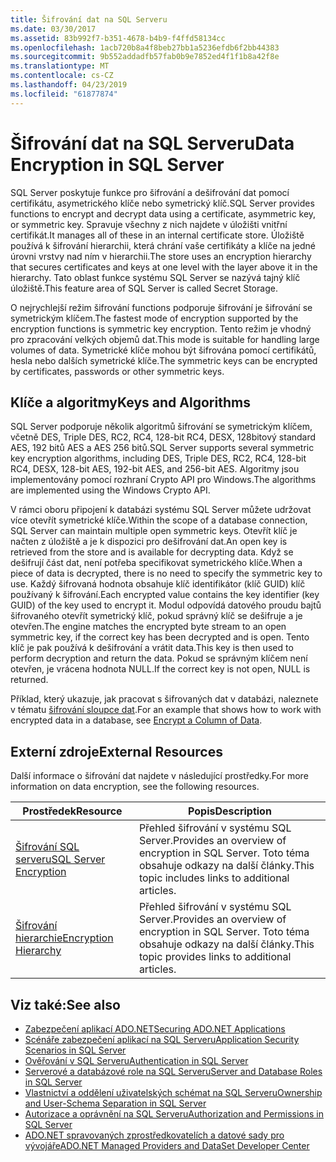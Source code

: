 ```yaml
---
title: Šifrování dat na SQL Serveru
ms.date: 03/30/2017
ms.assetid: 83b992f7-b351-4678-b4b9-f4ffd58134cc
ms.openlocfilehash: 1acb720b8a4f8beb27bb1a5236efdb6f2bb44383
ms.sourcegitcommit: 9b552addadfb57fab0b9e7852ed4f1f1b8a42f8e
ms.translationtype: MT
ms.contentlocale: cs-CZ
ms.lasthandoff: 04/23/2019
ms.locfileid: "61877874"
---
```

# <a name="data-encryption-in-sql-server"></a><span data-ttu-id="2af7e-102">Šifrování dat na SQL Serveru</span><span class="sxs-lookup"><span data-stu-id="2af7e-102">Data Encryption in SQL Server</span></span>
<span data-ttu-id="2af7e-103">SQL Server poskytuje funkce pro šifrování a dešifrování dat pomocí certifikátu, asymetrického klíče nebo symetrický klíč.</span><span class="sxs-lookup"><span data-stu-id="2af7e-103">SQL Server provides functions to encrypt and decrypt data using a certificate, asymmetric key, or symmetric key.</span></span> <span data-ttu-id="2af7e-104">Spravuje všechny z nich najdete v úložišti vnitřní certifikát.</span><span class="sxs-lookup"><span data-stu-id="2af7e-104">It manages all of these in an internal certificate store.</span></span> <span data-ttu-id="2af7e-105">Úložiště používá k šifrování hierarchii, která chrání vaše certifikáty a klíče na jedné úrovni vrstvy nad ním v hierarchii.</span><span class="sxs-lookup"><span data-stu-id="2af7e-105">The store uses an encryption hierarchy that secures certificates and keys at one level with the layer above it in the hierarchy.</span></span> <span data-ttu-id="2af7e-106">Tato oblast funkce systému SQL Server se nazývá tajný klíč úložiště.</span><span class="sxs-lookup"><span data-stu-id="2af7e-106">This feature area of SQL Server is called Secret Storage.</span></span>  
  
 <span data-ttu-id="2af7e-107">O nejrychlejší režim šifrování functions podporuje šifrování je šifrování se symetrickým klíčem.</span><span class="sxs-lookup"><span data-stu-id="2af7e-107">The fastest mode of encryption supported by the encryption functions is symmetric key encryption.</span></span> <span data-ttu-id="2af7e-108">Tento režim je vhodný pro zpracování velkých objemů dat.</span><span class="sxs-lookup"><span data-stu-id="2af7e-108">This mode is suitable for handling large volumes of data.</span></span> <span data-ttu-id="2af7e-109">Symetrické klíče mohou být šifrována pomocí certifikátů, hesla nebo dalších symetrické klíče.</span><span class="sxs-lookup"><span data-stu-id="2af7e-109">The symmetric keys can be encrypted by certificates, passwords or other symmetric keys.</span></span>  
  
## <a name="keys-and-algorithms"></a><span data-ttu-id="2af7e-110">Klíče a algoritmy</span><span class="sxs-lookup"><span data-stu-id="2af7e-110">Keys and Algorithms</span></span>  
 <span data-ttu-id="2af7e-111">SQL Server podporuje několik algoritmů šifrování se symetrickým klíčem, včetně DES, Triple DES, RC2, RC4, 128-bit RC4, DESX, 128bitový standard AES, 192 bitů AES a AES 256 bitů.</span><span class="sxs-lookup"><span data-stu-id="2af7e-111">SQL Server supports several symmetric key encryption algorithms, including DES, Triple DES, RC2, RC4, 128-bit RC4, DESX, 128-bit AES, 192-bit AES, and 256-bit AES.</span></span> <span data-ttu-id="2af7e-112">Algoritmy jsou implementovány pomocí rozhraní Crypto API pro Windows.</span><span class="sxs-lookup"><span data-stu-id="2af7e-112">The algorithms are implemented using the Windows Crypto API.</span></span>  
  
 <span data-ttu-id="2af7e-113">V rámci oboru připojení k databázi systému SQL Server můžete udržovat více otevřít symetrické klíče.</span><span class="sxs-lookup"><span data-stu-id="2af7e-113">Within the scope of a database connection, SQL Server can maintain multiple open symmetric keys.</span></span> <span data-ttu-id="2af7e-114">Otevřít klíč je načten z úložiště a je k dispozici pro dešifrování dat.</span><span class="sxs-lookup"><span data-stu-id="2af7e-114">An open key is retrieved from the store and is available for decrypting data.</span></span> <span data-ttu-id="2af7e-115">Když se dešifrují část dat, není potřeba specifikovat symetrického klíče.</span><span class="sxs-lookup"><span data-stu-id="2af7e-115">When a piece of data is decrypted, there is no need to specify the symmetric key to use.</span></span> <span data-ttu-id="2af7e-116">Každý šifrovaná hodnota obsahuje klíč identifikátor (klíč GUID) klíč používaný k šifrování.</span><span class="sxs-lookup"><span data-stu-id="2af7e-116">Each encrypted value contains the key identifier (key GUID) of the key used to encrypt it.</span></span> <span data-ttu-id="2af7e-117">Modul odpovídá datového proudu bajtů šifrovaného otevřít symetrický klíč, pokud správný klíč se dešifruje a je otevřen.</span><span class="sxs-lookup"><span data-stu-id="2af7e-117">The engine matches the encrypted byte stream to an open symmetric key, if the correct key has been decrypted and is open.</span></span> <span data-ttu-id="2af7e-118">Tento klíč je pak používá k dešifrování a vrátit data.</span><span class="sxs-lookup"><span data-stu-id="2af7e-118">This key is then used to perform decryption and return the data.</span></span> <span data-ttu-id="2af7e-119">Pokud se správným klíčem není otevřen, je vrácena hodnota NULL.</span><span class="sxs-lookup"><span data-stu-id="2af7e-119">If the correct key is not open, NULL is returned.</span></span>  
  
 <span data-ttu-id="2af7e-120">Příklad, který ukazuje, jak pracovat s šifrovaných dat v databázi, naleznete v tématu [šifrování sloupce dat](/sql/relational-databases/security/encryption/encrypt-a-column-of-data).</span><span class="sxs-lookup"><span data-stu-id="2af7e-120">For an example that shows how to work with encrypted data in a database, see [Encrypt a Column of Data](/sql/relational-databases/security/encryption/encrypt-a-column-of-data).</span></span>
  
## <a name="external-resources"></a><span data-ttu-id="2af7e-121">Externí zdroje</span><span class="sxs-lookup"><span data-stu-id="2af7e-121">External Resources</span></span>  
 <span data-ttu-id="2af7e-122">Další informace o šifrování dat najdete v následující prostředky.</span><span class="sxs-lookup"><span data-stu-id="2af7e-122">For more information on data encryption, see the following resources.</span></span>  
  
|<span data-ttu-id="2af7e-123">Prostředek</span><span class="sxs-lookup"><span data-stu-id="2af7e-123">Resource</span></span>|<span data-ttu-id="2af7e-124">Popis</span><span class="sxs-lookup"><span data-stu-id="2af7e-124">Description</span></span>|  
|-|-|  
|[<span data-ttu-id="2af7e-125">Šifrování SQL serveru</span><span class="sxs-lookup"><span data-stu-id="2af7e-125">SQL Server Encryption</span></span>](/sql/relational-databases/security/encryption/sql-server-encryption)|<span data-ttu-id="2af7e-126">Přehled šifrování v systému SQL Server.</span><span class="sxs-lookup"><span data-stu-id="2af7e-126">Provides an overview of encryption in SQL Server.</span></span> <span data-ttu-id="2af7e-127">Toto téma obsahuje odkazy na další články.</span><span class="sxs-lookup"><span data-stu-id="2af7e-127">This topic includes links to additional articles.</span></span>|  
|[<span data-ttu-id="2af7e-128">Šifrování hierarchie</span><span class="sxs-lookup"><span data-stu-id="2af7e-128">Encryption Hierarchy</span></span>](/sql/relational-databases/security/encryption/encryption-hierarchy)|<span data-ttu-id="2af7e-129">Přehled šifrování v systému SQL Server.</span><span class="sxs-lookup"><span data-stu-id="2af7e-129">Provides an overview of encryption in SQL Server.</span></span> <span data-ttu-id="2af7e-130">Toto téma obsahuje odkazy na další články.</span><span class="sxs-lookup"><span data-stu-id="2af7e-130">This topic provides links to additional articles.</span></span>|  
  
## <a name="see-also"></a><span data-ttu-id="2af7e-131">Viz také:</span><span class="sxs-lookup"><span data-stu-id="2af7e-131">See also</span></span>

- [<span data-ttu-id="2af7e-132">Zabezpečení aplikací ADO.NET</span><span class="sxs-lookup"><span data-stu-id="2af7e-132">Securing ADO.NET Applications</span></span>](../../../../../docs/framework/data/adonet/securing-ado-net-applications.md)
- [<span data-ttu-id="2af7e-133">Scénáře zabezpečení aplikací na SQL Serveru</span><span class="sxs-lookup"><span data-stu-id="2af7e-133">Application Security Scenarios in SQL Server</span></span>](../../../../../docs/framework/data/adonet/sql/application-security-scenarios-in-sql-server.md)
- [<span data-ttu-id="2af7e-134">Ověřování v SQL Serveru</span><span class="sxs-lookup"><span data-stu-id="2af7e-134">Authentication in SQL Server</span></span>](../../../../../docs/framework/data/adonet/sql/authentication-in-sql-server.md)
- [<span data-ttu-id="2af7e-135">Serverové a databázové role na SQL Serveru</span><span class="sxs-lookup"><span data-stu-id="2af7e-135">Server and Database Roles in SQL Server</span></span>](../../../../../docs/framework/data/adonet/sql/server-and-database-roles-in-sql-server.md)
- [<span data-ttu-id="2af7e-136">Vlastnictví a oddělení uživatelských schémat na SQL Serveru</span><span class="sxs-lookup"><span data-stu-id="2af7e-136">Ownership and User-Schema Separation in SQL Server</span></span>](../../../../../docs/framework/data/adonet/sql/ownership-and-user-schema-separation-in-sql-server.md)
- [<span data-ttu-id="2af7e-137">Autorizace a oprávnění na SQL Serveru</span><span class="sxs-lookup"><span data-stu-id="2af7e-137">Authorization and Permissions in SQL Server</span></span>](../../../../../docs/framework/data/adonet/sql/authorization-and-permissions-in-sql-server.md)
- [<span data-ttu-id="2af7e-138">ADO.NET spravovaných zprostředkovatelích a datové sady pro vývojáře</span><span class="sxs-lookup"><span data-stu-id="2af7e-138">ADO.NET Managed Providers and DataSet Developer Center</span></span>](https://go.microsoft.com/fwlink/?LinkId=217917)
